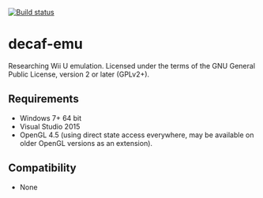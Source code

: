 [![Build status](https://ci.appveyor.com/api/projects/status/fbhhy0nf6nym9pcf?svg=true)](https://ci.appveyor.com/project/exjam/decaf-emu)

# decaf-emu
Researching Wii U emulation. Licensed under the terms of the GNU General Public License, version 2 or later (GPLv2+).

## Requirements
- Windows 7+ 64 bit
- Visual Studio 2015
- OpenGL 4.5 (using direct state access everywhere, may be available on older OpenGL versions as an extension).

## Compatibility
- None
